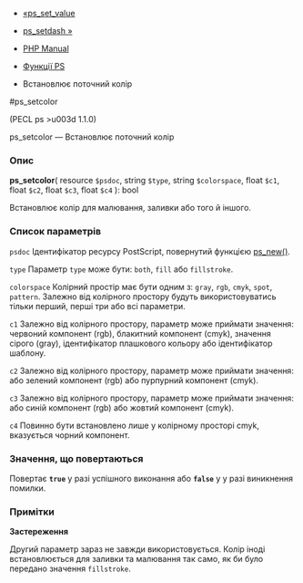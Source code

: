 - [«ps_set_value](function.ps-set-value.md)
- [ps_setdash »](function.ps-setdash.md)

- [PHP Manual](index.md)
- [Функції PS](ref.ps.md)
- Встановлює поточний колір

#ps_setcolor

(PECL ps \>u003d 1.1.0)

ps_setcolor — Встановлює поточний колір

### Опис

**ps_setcolor**(
resource `$psdoc`,
string `$type`,
string `$colorspace`,
float `$c1`,
float `$c2`,
float `$c3`,
float `$c4`
): bool

Встановлює колір для малювання, заливки або того й іншого.

### Список параметрів

`psdoc`
Ідентифікатор ресурсу PostScript, повернутий функцією
[ps_new()](function.ps-new.md).

`type`
Параметр `type` може бути: `both`, `fill` або `fillstroke`.

`colorspace`
Колірний простір має бути одним з: `gray`, `rgb`, `cmyk`,
`spot`, `pattern`. Залежно від колірного простору будуть
використовуватись тільки перший, перші три або всі параметри.

`c1`
Залежно від колірного простору, параметр може приймати
значення: червоний компонент (rgb), блакитний компонент (cmyk), значення
сірого (gray), ідентифікатор плашкового кольору або ідентифікатор шаблону.

`c2`
Залежно від колірного простору, параметр може приймати
значення: або зелений компонент (rgb) або пурпурний компонент (cmyk).

`c3`
Залежно від колірного простору, параметр може приймати
значення: або синій компонент (rgb) або жовтий компонент (cmyk).

`c4`
Повинно бути встановлено лише у колірному просторі cmyk, вказується
чорний компонент.

### Значення, що повертаються

Повертає **`true`** у разі успішного виконання або **`false`** у
у разі виникнення помилки.

### Примітки

**Застереження**

Другий параметр зараз не завжди використовується. Колір іноді
встановлюється для заливки та малювання так само, як би було
передано значення `fillstroke`.
